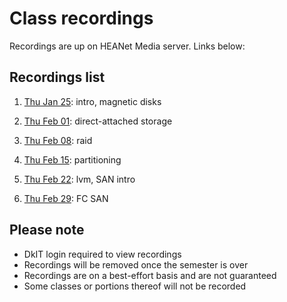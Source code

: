 # Class recordings

Recordings are up on HEANet Media server.
Links below:

## Recordings list

1. [Thu Jan 25](https://media.heanet.ie/page/663a8650fa9946c6b6ad946be9b8ab55): intro, magnetic disks

2. [Thu Feb 01](https://media.heanet.ie/page/55cb50820c0c4474a212136f3bb54124): direct-attached storage

3. [Thu Feb 08](https://media.heanet.ie/page/0515da2d49ff401ea41941d1abd09316): raid

4. [Thu Feb 15](https://media.heanet.ie/page/e2c5b7099ca1448bb247f173c69594dd): partitioning

5. [Thu Feb 22](https://media.heanet.ie/page/fa8361751a414142afee8b9607e59fe3): lvm, SAN intro

6. [Thu Feb 29](https://media.heanet.ie/page/683821db80354066b181e4a50e47e6d7): FC SAN

## Please note

- DkIT login required to view recordings
- Recordings will be removed once the semester is over
- Recordings are on a best-effort basis and are not guaranteed
- Some classes or portions thereof will not be recorded


